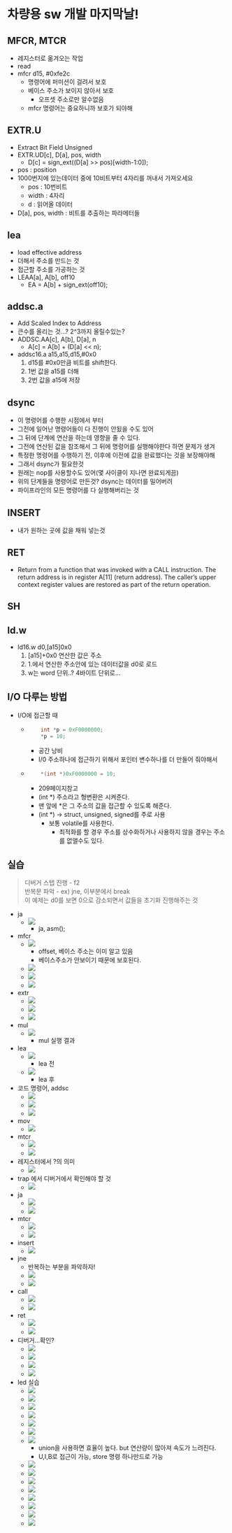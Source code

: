 # 차량용 sw 개발 마지막날!
## MFCR, MTCR
* 레지스터로 옮겨오는 작업
* read
* mfcr d15, #0xfe2c
  * 명령어에 퍼미션이 걸려서 보호
  * 베이스 주소가 보이지 않아서 보호
    * 오프셋 주소로만 알수없음
  * mfcr 명령어는 중요하니까 보호가 되야해 

## EXTR.U
* Extract Bit Field Unsigned
* EXTR.UD[c], D[a], pos, width
  * D[c] = sign_ext((D[a] >> pos)[width-1:0]);
* pos : position
* 1000번지에 있는데이터 중에 10비트부터 4자리를 꺼내서 가져오세요
  * pos : 10번비트
  * width : 4자리
  * d : 읽어올 데이터
* D[a], pos, width : 비트를 추출하는 파라메터들

## lea
* load effective address
* 더해서 주소를 만드는 것
* 접근할 주소를 가공하는 것 
* LEAA[a], A[b], off10
  * EA = A[b] + sign_ext(off10);

## addsc.a
* Add Scaled Index to Address
* 큰수를 올리는 것...? 2^3까지 올릴수있는?
* ADDSC.AA[c], A[b], D[a], n
  * A[c] = A[b] + (D[a] << n);
* addsc16.a a15,a15,d15,#0x0
    1. d15를 #0x0만큼 비트를 shift한다.
    2. 1번 값을 a15를 더해
    3. 2번 값을 a15에 저장

## dsync
* 이 명령어를 수행한 시점에서 부터 
* 그전에 일어난 명령어들이 다 진행이 안됬을 수도 있어
* 그 뒤에 단계에 연산을 하는데 영향을 줄 수 있다.
* 그전에 연산된 값을 참조해서 그 뒤에 명령어를 실행해야한다 하면 문제가 생겨
* 특정한 명령어를 수행하기 전, 이후에 이전에 값을 완료했다는 것을 보장해야해
* 그래서 dsync가 필요한것
* 원래는 nop를 사용할수도 있어(몇 사이클이 지나면 완료되게끔)
* 위의 단계들을 명령어로 만든것? dsync는 데이터를 밀어버려
* 파이프라인의 모든 명령어를 다 실행해버리는 것


## INSERT
* 내가 원하는 곳에 값을 채워 넣는것

## RET
* Return from a function that was invoked with a CALL instruction. The return address is in register A[11] (return
address). The caller’s upper context register values are restored as part of the return operation.

## SH

## ld.w
* ld16.w d0,[a15]0x0
  1. [a15]+0x0 연산한 값은 주소
  2. 1.에서 연산한 주소안에 있는 데이터값을 d0로 로드
  3. w는 word 단위..? 4바이트 단위로...

## I/O 다루는 방법
* I/O에 접근할 때 
  * ```c
        int *p = 0xF0000000;
        *p = 10;
    ```
    * 공간 낭비
    * I/0 주소하나에 접근하기 위해서 포인터 변수하나를 더 만들어 줘야해서  
  * ```c
        *(int *)0xF0000000 = 10;
    ```
    * 209페이지참고
    * (int *) 주소라고 형변환은 시켜준다.
    * 맨 앞에 *은 그 주소의 값을 접근할 수 있도록 해준다. 
    * (int *) -> struct, unsigned, signed를 주로 사용
      * 보통 volatile를 사용한다.
        * 최적화를 할 경우 주소를 상수화하거나 사용하지 않을 경우는 주소를 없앨수도 있다. 

## 실습
> 디버거 스텝 진행 - f2  
> 반복문 파악 - ex) jne, 이부분에서 break  
> 이 예제는 d0를 보면 0으로 감소되면서 값들을 초기화 진행해주는 것  
* ja
  * ![](./0705_001.png)   
    * ja, asm();
* mfcr
  * ![](./0705_002.png)   
    * offset, 베이스 주소는 이미 알고 있음
    * 베이스주소가 안보이기 때문에 보호된다. 
  * ![](./0705_003.png)   
  * ![](./0705_004.png)   
  * ![](./0705_005.png)   
* extr
  * ![](./0705_006.png)   
  * ![](./0705_007.png)   
  * ![](./0705_008.png)   
* mul
  * ![](./0705_009.png)   
    * mul 실행 결과
* lea
  * ![](./0705_010.png)   
    * lea 전
  * ![](./0705_011.png)   
    * lea 후
* 코드 명령어, addsc
  * ![](./0705_012.png)   
  * ![](./0705_013.png)   
  * ![](./0705_014.png)   
* mov
  * ![](./0705_015.png)   
* mtcr
  * ![](./0705_016.png)   
  * ![](./0705_017.png)   
* 레지스터에서 ?의 의미
  * ![](./0705_018.png)   
* trap 에서 디버거에서 확인해야 할 것
  * ![](./0705_019.png)   
* ja
  * ![](./0705_020.png)   
  * ![](./0705_021.png)   
* mtcr
  * ![](./0705_022.png)   
  * ![](./0705_023.png)   
* insert
  * ![](./0705_024.png)   
* jne
  * 반복하는 부분을 파악하자!
  * ![](./0705_025.png)   
  * ![](./0705_026.png)   
* call
  * ![](./0705_027.png)   
  * ![](./0705_028.png)   
* ret
  * ![](./0705_029.png)   
  * ![](./0705_030.png)   
* 디버거...확인?
  * ![](./0705_031.png)   
  * ![](./0705_032.png)   
  * ![](./0705_033.png)   
  * ![](./0705_034.png)   
* led 실습
  * ![](./0705_035.png)   
  * ![](./0705_036.png)   
  * ![](./0705_037.png)   
  * ![](./0705_038.png)   
  * ![](./0705_039.png)   
  * ![](./0705_040.png)   
  * ![](./0705_041.png)   
    * union을 사용하면 효율이 높다. but 연산량이 많아져 속도가 느려진다.
    * U,I,B로 접근이 가능, store 명령 하나만드로 가능
  * ![](./0705_042.png)   
  * ![](./0705_043.png)   
  * ![](./0705_044.png)   
  * ![](./0705_045.png)   
  * ![](./0705_046.png)   
  * ![](./0705_047.png)   
  * ![](./0705_048.png)   
  * ![](./0705_049.png)   





